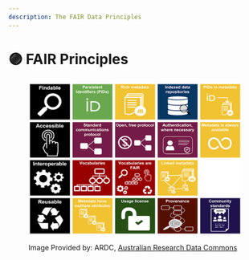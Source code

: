 ```yaml
---
description: The FAIR Data Principles
---
```


# 🟣 FAIR Principles

<div data-full-width="false"><figure><img src="../../.gitbook/assets/image (51).png" alt=""><figcaption><p>Image Provided by: ARDC, <a href="https://ardc.edu.au/resource/fair-data-training-resources/">Australian Research Data Commons</a></p></figcaption></figure></div>
